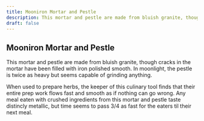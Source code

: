 ```yaml
---
title: Mooniron Mortar and Pestle
description: This mortar and pestle are made from bluish granite, though cracks in the mortar have been filled with iron polished smooth. In moonlight, the pestle is twice as heavy but seems capable of grinding...
draft: false
---
```


## Mooniron Mortar and Pestle

This mortar and pestle are made from bluish granite, though cracks in the mortar have been filled with iron polished smooth. In moonlight, the pestle is twice as heavy but seems capable of grinding anything.

When used to prepare herbs, the keeper of this culinary tool finds that their entire prep work flows fast and smooth as if nothing can go wrong. Any meal eaten with crushed ingredients from this mortar and pestle taste distincly metallic, but time seems to pass 3/4 as fast for the eaters til their next meal.
